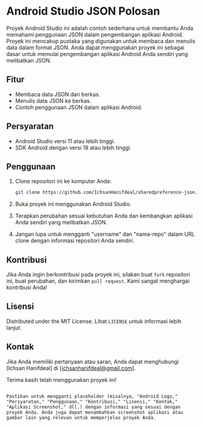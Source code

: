 # Android Studio JSON Polosan

Proyek Android Studio ini adalah contoh sederhana untuk membantu Anda memahami penggunaan JSON dalam pengembangan aplikasi Android. Proyek ini mencakup pustaka yang digunakan untuk membaca dan menulis data dalam format JSON. Anda dapat menggunakan proyek ini sebagai dasar untuk memulai pengembangan aplikasi Android Anda sendiri yang melibatkan JSON.

## Fitur

- Membaca data JSON dari berkas.
- Menulis data JSON ke berkas.
- Contoh penggunaan JSON dalam aplikasi Android.

## Persyaratan

- Android Studio versi 11 atau lebih tinggi.
- SDK Android dengan versi 18 atau lebih tinggi.

## Penggunaan

1. Clone repositori ini ke komputer Anda:

   ```bash
   git clone https://github.com/IchsanHanifdeal/sharedpreference-json.git
   ```

2. Buka proyek ini menggunakan Android Studio.

3. Terapkan perubahan sesuai kebutuhan Anda dan kembangkan aplikasi Anda sendiri yang melibatkan JSON.

4. Jangan lupa untuk mengganti "username" dan "nama-repo" dalam URL clone dengan informasi repositori Anda sendiri.

## Kontribusi

Jika Anda ingin berkontribusi pada proyek ini, silakan buat `fork` repositori ini, buat perubahan, dan kirimkan `pull request`. Kami sangat menghargai kontribusi Anda!

## Lisensi

Distributed under the MIT License. Lihat `LICENSE` untuk informasi lebih lanjut.

## Kontak

Jika Anda memiliki pertanyaan atau saran, Anda dapat menghubungi [Ichsan Hanifdeal] di [ichsanhanifdeal@gmail.com].

Terima kasih telah menggunakan proyek ini!
```

Pastikan untuk mengganti placeholder (misalnya, "Android Logo," "Persyaratan," "Penggunaan," "Kontribusi," "Lisensi," "Kontak," "Aplikasi Screenshot," dll.) dengan informasi yang sesuai dengan proyek Anda. Anda juga dapat menambahkan screenshot aplikasi atau gambar lain yang relevan untuk memperjelas proyek Anda.
